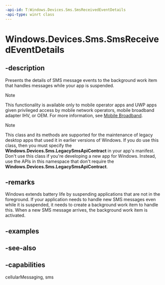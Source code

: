 ```yaml
---
-api-id: T:Windows.Devices.Sms.SmsReceivedEventDetails
-api-type: winrt class
---
```


<!-- Class syntax.
public class SmsReceivedEventDetails : Windows.Devices.Sms.ISmsReceivedEventDetails, Windows.Devices.Sms.ISmsReceivedEventDetails2
-->

# Windows.Devices.Sms.SmsReceivedEventDetails

## -description
Presents the details of SMS message events to the background work item that handles messages while your app is suspended.

> [!NOTE]
> This functionality is available only to mobile operator apps and UWP apps given privileged access by mobile network operators, mobile broadband adapter IHV, or OEM. For more information, see [Mobile Broadband](/windows-hardware/drivers/mobilebroadband/index).

> [!NOTE]
> This class and its methods are supported for the maintenance of legacy desktop apps that used it in earlier versions of Windows. If you do use this class, then you must specify the **Windows.Devices.Sms.LegacySmsApiContract** in your app's manifest. Don't use this class if you're developing a new app for Windows. Instead, use the APIs in this namespace that don't require the **Windows.Devices.Sms.LegacySmsApiContract**.

## -remarks
Windows extends battery life by suspending applications that are not in the foreground. If your application needs to handle new SMS messages even while it is suspended, it needs to create a background work item to handle this. When a new SMS message arrives, the background work item is activated.

## -examples

## -see-also


## -capabilities
cellularMessaging, sms
